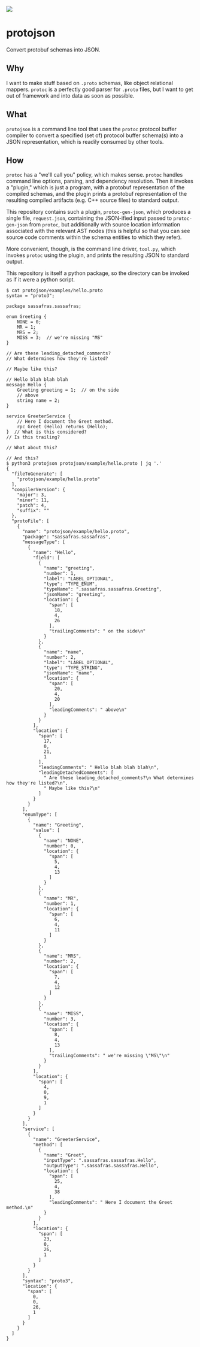 <!-- Do not edit `README.md` directly.  Instead, modify `README.md.m4` and run
     `make` to regenerate `README.md`.
  -->

![](protojson.png)

protojson
========
Convert protobuf schemas into JSON.

Why
---
I want to make stuff based on `.proto` schemas, like object relational mappers.
`protoc` is a perfectly good parser for `.proto` files, but I want to get out
of framework and into data as soon as possible.

What
----
`protojson` is a command line tool that uses the `protoc` protocol buffer
compiler to convert a specified (set of) protocol buffer schema(s) into a JSON
representation, which is readily consumed by other tools.

How
---
`protoc` has a "we'll call you" policy, which makes sense.  `protoc` handles
command line options, parsing, and dependency resolution.  Then it invokes a
"plugin," which is just a program, with a protobuf representation of the
compiled schemas, and the plugin prints a protobuf representation of the
resulting compiled artifacts (e.g. C++ source files) to standard output.

This repository contains such a plugin, `protoc-gen-json`, which produces a
single file, `request.json`, containing the JSON-ified input passed to
`protoc-gen-json` from `protoc`, but additionally with source location
information associated with the relevant AST nodes (this is helpful so that you
can see source code comments within the schema entities to which they refer).

More convenient, though, is the command line driver, `tool.py`, which invokes
`protoc` using the plugin, and prints the resulting JSON to standard output.

This repository is itself a python package, so the directory can be invoked as
if it were a python script.

```console
$ cat protojson/examples/hello.proto
syntax = "proto3";

package sassafras.sassafras;

enum Greeting {
    NONE = 0;
    MR = 1;
    MRS = 2;
    MISS = 3;  // we're missing "MS"
}

// Are these leading_detached_comments?
// What determines how they're listed?

// Maybe like this?

// Hello blah blah blah
message Hello {
    Greeting greeting = 1;  // on the side
    // above
    string name = 2;
}

service GreeterService {
    // Here I document the Greet method.
    rpc Greet (Hello) returns (Hello);
}  // What is this considered?
// Is this trailing?

// What about this?

// And this?
$ python3 protojson protojson/example/hello.proto | jq '.'
{
  "fileToGenerate": [
    "protojson/example/hello.proto"
  ],
  "compilerVersion": {
    "major": 3,
    "minor": 11,
    "patch": 4,
    "suffix": ""
  },
  "protoFile": [
    {
      "name": "protojson/example/hello.proto",
      "package": "sassafras.sassafras",
      "messageType": [
        {
          "name": "Hello",
          "field": [
            {
              "name": "greeting",
              "number": 1,
              "label": "LABEL_OPTIONAL",
              "type": "TYPE_ENUM",
              "typeName": ".sassafras.sassafras.Greeting",
              "jsonName": "greeting",
              "location": {
                "span": [
                  18,
                  4,
                  26
                ],
                "trailingComments": " on the side\n"
              }
            },
            {
              "name": "name",
              "number": 2,
              "label": "LABEL_OPTIONAL",
              "type": "TYPE_STRING",
              "jsonName": "name",
              "location": {
                "span": [
                  20,
                  4,
                  20
                ],
                "leadingComments": " above\n"
              }
            }
          ],
          "location": {
            "span": [
              17,
              0,
              21,
              1
            ],
            "leadingComments": " Hello blah blah blah\n",
            "leadingDetachedComments": [
              " Are these leading_detached_comments?\n What determines how they're listed?\n",
              " Maybe like this?\n"
            ]
          }
        }
      ],
      "enumType": [
        {
          "name": "Greeting",
          "value": [
            {
              "name": "NONE",
              "number": 0,
              "location": {
                "span": [
                  5,
                  4,
                  13
                ]
              }
            },
            {
              "name": "MR",
              "number": 1,
              "location": {
                "span": [
                  6,
                  4,
                  11
                ]
              }
            },
            {
              "name": "MRS",
              "number": 2,
              "location": {
                "span": [
                  7,
                  4,
                  12
                ]
              }
            },
            {
              "name": "MISS",
              "number": 3,
              "location": {
                "span": [
                  8,
                  4,
                  13
                ],
                "trailingComments": " we're missing \"MS\"\n"
              }
            }
          ],
          "location": {
            "span": [
              4,
              0,
              9,
              1
            ]
          }
        }
      ],
      "service": [
        {
          "name": "GreeterService",
          "method": [
            {
              "name": "Greet",
              "inputType": ".sassafras.sassafras.Hello",
              "outputType": ".sassafras.sassafras.Hello",
              "location": {
                "span": [
                  25,
                  4,
                  38
                ],
                "leadingComments": " Here I document the Greet method.\n"
              }
            }
          ],
          "location": {
            "span": [
              23,
              0,
              26,
              1
            ]
          }
        }
      ],
      "syntax": "proto3",
      "location": {
        "span": [
          0,
          0,
          26,
          1
        ]
      }
    }
  ]
}
```

